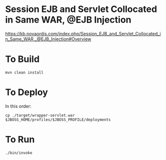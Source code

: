 # Session EJB and Servlet Collocated in Same WAR, @EJB Injection

https://kb.novaordis.com/index.php/Session_EJB_and_Servlet_Collocated_in_Same_WAR,_@EJB_Injection#Overview
 
# To Build

````
mvn clean install
````

# To Deploy

In this order:

````
cp ./target/wrapper-servlet.war $JBOSS_HOME/profiles/$JBOSS_PROFILE/deployments

````

# To Run

````
./bin/invoke
````
 



